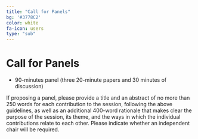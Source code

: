 ```yaml
---
title: "Call for Panels"
bg: '#3778C2'
color: white
fa-icon: users
type: "sub"
---
```


# Call for Panels

* 90-minutes panel (three 20-minute papers and 30 minutes of discussion)

If proposing a panel, please provide a title and an abstract of no more than 250 words for each contribution to the session, following the above guidelines, as well as an additional 400-word rationale that makes clear the purpose of the session, its theme, and the ways in which the individual contributions relate to each other. Please indicate whether an independent chair will be required.
